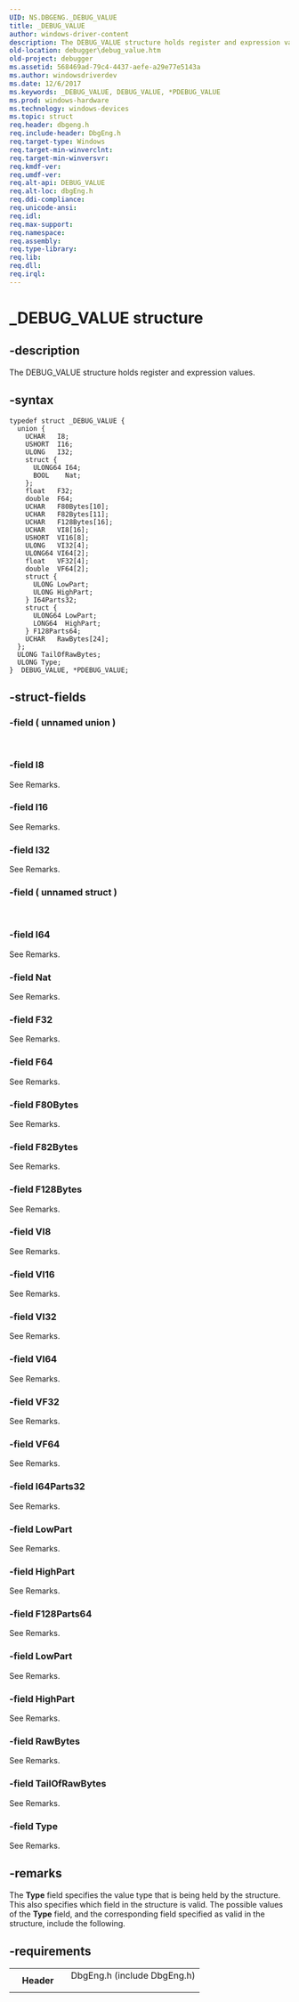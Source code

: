 ```yaml
---
UID: NS.DBGENG._DEBUG_VALUE
title: _DEBUG_VALUE
author: windows-driver-content
description: The DEBUG_VALUE structure holds register and expression values.
old-location: debugger\debug_value.htm
old-project: debugger
ms.assetid: 568469ad-79c4-4437-aefe-a29e77e5143a
ms.author: windowsdriverdev
ms.date: 12/6/2017
ms.keywords: _DEBUG_VALUE, DEBUG_VALUE, *PDEBUG_VALUE
ms.prod: windows-hardware
ms.technology: windows-devices
ms.topic: struct
req.header: dbgeng.h
req.include-header: DbgEng.h
req.target-type: Windows
req.target-min-winverclnt: 
req.target-min-winversvr: 
req.kmdf-ver: 
req.umdf-ver: 
req.alt-api: DEBUG_VALUE
req.alt-loc: dbgEng.h
req.ddi-compliance: 
req.unicode-ansi: 
req.idl: 
req.max-support: 
req.namespace: 
req.assembly: 
req.type-library: 
req.lib: 
req.dll: 
req.irql: 
---
```


# _DEBUG_VALUE structure



## -description
The DEBUG_VALUE structure holds register and expression values.


## -syntax

````
typedef struct _DEBUG_VALUE {
  union {
    UCHAR   I8;
    USHORT  I16;
    ULONG   I32;
    struct {
      ULONG64 I64;
      BOOL    Nat;
    };
    float   F32;
    double  F64;
    UCHAR   F80Bytes[10];
    UCHAR   F82Bytes[11];
    UCHAR   F128Bytes[16];
    UCHAR   VI8[16];
    USHORT  VI16[8];
    ULONG   VI32[4];
    ULONG64 VI64[2];
    float   VF32[4];
    double  VF64[2];
    struct {
      ULONG LowPart;
      ULONG HighPart;
    } I64Parts32;
    struct {
      ULONG64 LowPart;
      LONG64  HighPart;
    } F128Parts64;
    UCHAR   RawBytes[24];
  };
  ULONG TailOfRawBytes;
  ULONG Type;
}  DEBUG_VALUE, *PDEBUG_VALUE;
````


## -struct-fields

### -field ( unnamed union )

 

### -field I8

See Remarks.

### -field I16

See Remarks.

### -field I32

See Remarks.

### -field ( unnamed struct )

 

### -field I64

See Remarks.

### -field Nat

See Remarks.
</dd>
</dl>

### -field F32

See Remarks.

### -field F64

See Remarks.

### -field F80Bytes

See Remarks.

### -field F82Bytes

See Remarks.

### -field F128Bytes

See Remarks.

### -field VI8

See Remarks.

### -field VI16

See Remarks.

### -field VI32

See Remarks.

### -field VI64

See Remarks.

### -field VF32

See Remarks.

### -field VF64

See Remarks.

### -field I64Parts32

See Remarks.

### -field LowPart

See Remarks.

### -field HighPart

See Remarks.
</dd>
</dl>

### -field F128Parts64

See Remarks.

### -field LowPart

See Remarks.

### -field HighPart

See Remarks.
</dd>
</dl>

### -field RawBytes

See Remarks.
</dd>
</dl>

### -field TailOfRawBytes

See Remarks.

### -field Type

See Remarks.

## -remarks
The <b>Type</b> field specifies the value type that is being held by the structure. This also specifies which field in the structure is valid. The possible values of the <b>Type</b> field, and the corresponding field specified as valid in the structure, include the following.

## -requirements
<table>
<tr>
<th width="30%">
Header
</th>
<td width="70%">
<dl>
<dt>DbgEng.h (include DbgEng.h)</dt>
</dl>
</td>
</tr>
</table>